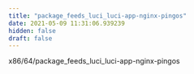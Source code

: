 ```yaml
---
title: "package_feeds_luci_luci-app-nginx-pingos"
date: 2021-05-09 11:31:06.939239
hidden: false
draft: false
---
```


x86/64/package_feeds_luci_luci-app-nginx-pingos

